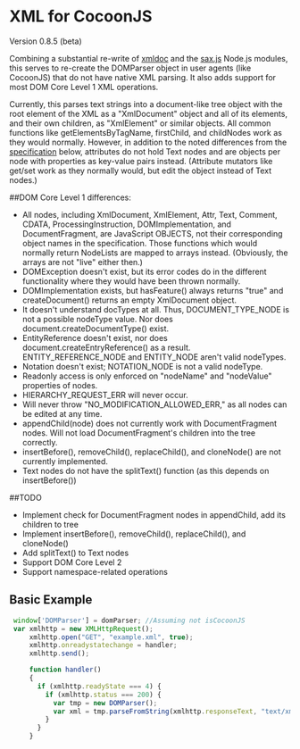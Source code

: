 XML for CocoonJS
================

Version 0.8.5 (beta)

Combining a substantial re-write of [xmldoc](https://github.com/nfarina/xmldoc) and the [sax.js](https://github.com/isaacs/sax-js) Node.js modules, this serves to re-create the DOMParser object in user agents (like CocoonJS) that do not have native XML parsing. It also adds support for most DOM Core Level 1 XML operations.

Currently, this parses text strings into a document-like tree object with the root element of the XML as a "XmlDocument" object and all of its elements, and their own children, as "XmlElement" or similar objects. All common functions like getElementsByTagName, firstChild, and childNodes work as they would normally. However, in addition to the noted differences from the [specification](http://www.w3.org/TR/REC-DOM-Level-1/level-one-core.html) below, attributes do not hold Text nodes and are objects per node with properties as key-value pairs instead. (Attribute mutators like get/set work as they normally would, but edit the object instead of Text nodes.)

##DOM Core Level 1 differences:
* All nodes, including XmlDocument, XmlElement, Attr, Text, Comment, CDATA, ProcessingInstruction, DOMImplementation, and DocumentFragment, 
are JavaScript OBJECTS, not their corresponding object names in the specification. Those functions which would normally return NodeLists are mapped to arrays instead. (Obviously, the arrays are not "live" either then.)
* DOMException doesn't exist, but its error codes do in the different functionality where they would have been thrown normally.
* DOMImplementation exists, but hasFeature() always returns "true" and createDocument() returns an empty XmlDocument object.
* It doesn't understand docTypes at all. Thus, DOCUMENT_TYPE_NODE is not a possible nodeType value. Nor does document.createDocumentType() exist.
* EntityReference doesn't exist, nor does document.createEntryReference() as a result. ENTITY_REFERENCE_NODE and ENTITY_NODE aren't valid nodeTypes.
* Notation doesn't exist; NOTATION_NODE is not a valid nodeType.
* Readonly access is only enforced on "nodeName" and "nodeValue" properties of nodes.
* HIERARCHY_REQUEST_ERR will never occur.
* Will never throw "NO_MODIFICATION_ALLOWED_ERR," as all nodes can be edited at any time.
* appendChild(node) does not currently work with DocumentFragment nodes. Will not load DocumentFragment's children into the tree correctly.
* insertBefore(), removeChild(), replaceChild(), and cloneNode() are not currently implemented.
* Text nodes do not have the splitText() function (as this depends on insertBefore())

##TODO
* Implement check for DocumentFragment nodes in appendChild, add its children to tree
* Implement insertBefore(), removeChild(), replaceChild(), and cloneNode()
* Add splitText() to Text nodes
* Support DOM Core Level 2
* Support namespace-related operations

## Basic Example

```javascript
 window['DOMParser'] = domParser; //Assuming not isCocoonJS
 var xmlhttp = new XMLHttpRequest();
     xmlhttp.open("GET", "example.xml", true);
     xmlhttp.onreadystatechange = handler;
     xmlhttp.send();

     function handler()
     {
       if (xmlhttp.readyState === 4) {
         if (xmlhttp.status === 200) {
           var tmp = new DOMParser();
           var xml = tmp.parseFromString(xmlhttp.responseText, "text/xml");
         }
       }
     }
```
